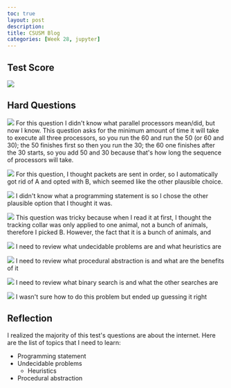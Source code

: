 ```yaml
---
toc: true
layout: post
description: 
title: CSUSM Blog
categories: [Week 28, jupyter]
---
```

## Test Score
![]({{site.baseurl}}/images/MCQ48.png)

## Hard Questions
![]({{site.baseurl}}/images/MCQ44.png)
For this question I didn't know what parallel processors mean/did, but now I know. This question asks for the minimum amount of time it will take to execute all three processors, so you run the 60 and run the 50 (or 60 and 30); the 50 finishes first so then you run the 30; the 60 one finishes after the 30 starts, so you add 50 and 30 because that's how long the sequence of processors will take. 

![]({{site.baseurl}}/images/MCQ41.png)
For this question, I thought packets are sent in order, so I automatically got rid of A and opted with B, which seemed like the other plausible choice. 

![]({{site.baseurl}}/images/MCQ42.png)
I didn't know what a programming statement is so I chose the other plausible option that I thought it was. 

![]({{site.baseurl}}/images/MCQ43.png)
This question was tricky because when I read it at first, I thought the tracking collar was only applied to one animal, not a bunch of animals, therefore I picked B. However, the fact that it is a bunch of animals, and 

![]({{site.baseurl}}/images/MCQ45.png)
I need to review what undecidable problems are and what heuristics are

![]({{site.baseurl}}/images/MCQ46.png)
I need to review what procedural abstraction is and what are the benefits of it

![]({{site.baseurl}}/images/MCQ46.png)
I need to review what binary search is and what the other searches are

![]({{site.baseurl}}/images/MCQ47.png)
I wasn't sure how to do this problem but ended up guessing it right

## Reflection
I realized the majority of this test's questions are about the internet. 
Here are the list of topics that I need to learn:
- Programming statement
- Undecidable problems
  - Heuristics
- Procedural abstraction